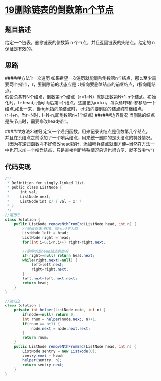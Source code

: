 # [19删除链表的倒数第n个节点][title]
## 题目描述
给定一个链表，删除链表的倒数第 n 个节点，并且返回链表的头结点。给定的 n 保证是有效的。
## 思路
######方法1:一次遍历
如果希望一次遍历就能删除倒数第n个结点，那么至少需要两个指针l，r，要删除前的状态应是：l指向要删除结点的前继结点，r指向尾结点。  
假设总共有N个结点，倒数第n个结点（n=1~N）就是正数第N+1-n个结点。初始化时，l<-head,r指向l向后第n个结点，这里记为r=l+n。每次循环l和r都移动一个结点,如此一来，当right指向尾结点时，left指向要删除的结点的前继结点。(r=l+n，当r=N时，l=N-n,即倒数第n+1个结点)
######边界情况
当删除的结点是头节点时，需要修改head指针。

######方法2:递归
定义一个递归函数，用来记录该结点是倒数第几个结点。  
并且在头结点之前添加了一个哨兵结点，用来统一删除的是头结点的特殊情况。（因为在递归函数内不好修改head指针，添加哨兵结点就很方便~当然在方法一中也可以加一个哨兵结点，只是直接判断特殊情况的话也很方便，就不改啦^v^）
## 代码实现
```java
/**
 * Definition for singly-linked list.
 * public class ListNode {
 *     int val;
 *     ListNode next;
 *     ListNode(int x) { val = x; }
 * }
 */
//遍历法
class Solution {
    public ListNode removeNthFromEnd(ListNode head, int n) {
        //题设保证n有效，则head不为空
        ListNode left = head;
        ListNode right = head;
        for(int i=0;i<n;i++) right=right.next;

        //删除的是head结点的情况
        if(right==null) return head.next;
        while(right.next!=null) {
            left=left.next;
            right=right.next;
        }
        left.next=left.next.next;
        return head;
    }
}
```


```java
//递归法
class Solution {
    private int helper(ListNode node, int n) {
        if(node==null) return 0;
        int rnum = helper(node.next, n)+1;
        if(rnum == n+1) {
            node.next = node.next.next;
        }
        return rnum;
    }
    public ListNode removeNthFromEnd(ListNode head, int n) {
        ListNode sentry = new ListNode(0);
        sentry.next = head;
        helper(sentry, n);
        return sentry.next;
    }
}
```
[title]:https://leetcode-cn.com/problems/remove-nth-node-from-end-of-list/
